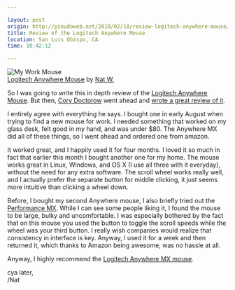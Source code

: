 ```yaml
---

layout: post
origin: http://pseudoweb.net/2010/02/18/review-logitech-anywhere-mouse/
title: Review of the Logitech Anywhere Mouse
location: San Luis Obispo, CA
time: 10:42:12

---
```


![My Work Mouse][3]  
[Logitech Anywhere Mouse][5] by [Nat W.][6]

So I was going to write this in depth review of the [Logitech Anywhere Mouse][0].
But then, [Cory Doctorow][2] went ahead and [wrote a great review of it][1].

I entirely agree with everything he says. I bought one in early August when
trying to find a new mouse for work. I needed something that worked on my glass
desk, felt good in my hand, and was under $80. The Anywhere MX did all of these
things, so I went ahead and ordered one from amazon.

It worked great, and I happily used it for four months. I loved it so much in
fact that earlier this month I bought another one for my home. The mouse works
great in Linux, Windows, and OS X (I use all three with it everyday), without
the need for any extra software. The scroll wheel works really well, and I
actually prefer the separate button for middle clicking, it just seems more
intuitive than clicking a wheel down.

Before, I bought my second Anywhere mouse, I also briefly tried out the
[Performance MX][4]. While I can see some people liking it, I found the mouse
to be large, bulky and uncomfortable. I was especially bothered by the fact
that on this mouse you used the button to toggle the scroll speeds while the
wheel was your third button. I really wish companies would realize that
consistency in interface is key. Anyway, I used it for a week and then returned
it, which thanks to Amazon being awesome, was no hassle at all.

Anyway, I highly recommend the [Logitech Anywhere MX mouse][0].

cya later,  
/Nat

[0]: http://bit.ly/bUtxmr "Logitech Anywhere Mouse on Amazon.com"
[1]: http://www.boingboing.net/2010/02/15/logitech-anywhere-mo.html
[2]: http://en.wikipedia.org/wiki/Cory_Doctorow "Cory Doctorow on Wikipedia"
[3]: http://farm3.static.flickr.com/2482/3964727591_7c42f21c77.jpg
[4]: http://bit.ly/cj29vT "Logitech Performance Mouse MX on Amazon.com"
[5]: http://www.flickr.com/photos/icco/3964727591/ "Flickr page for this photo"
[6]: http://www.flickr.com/photos/icco/ "My flickr page"

